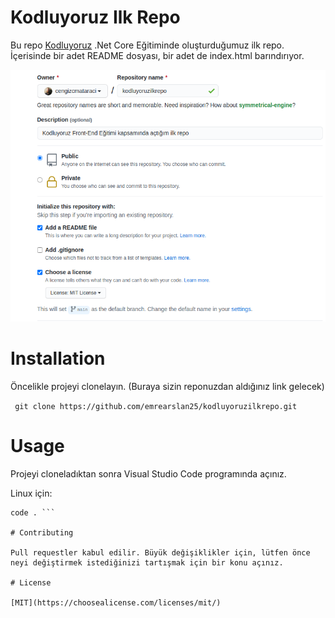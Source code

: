 
# Kodluyoruz Ilk Repo

Bu repo [Kodluyoruz](https://www.kodluyoruz.org) .Net Core Eğitiminde oluşturduğumuz ilk repo. İçerisinde bir adet README dosyası, bir adet de index.html barındırıyor.

![KodluyoruzRepo](github.png)
# Installation

Öncelikle projeyi clonelayın. (Buraya sizin reponuzdan aldığınız link gelecek)

```  git clone https://github.com/emrearslan25/kodluyoruzilkrepo.git ``` 

# Usage

Projeyi cloneladıktan sonra Visual Studio Code programında açınız.

Linux için:

```  cd kodluyoruzilkrepo
code . ``` 

# Contributing

Pull requestler kabul edilir. Büyük değişiklikler için, lütfen önce neyi değiştirmek istediğinizi tartışmak için bir konu açınız.

# License

[MIT](https://choosealicense.com/licenses/mit/)
